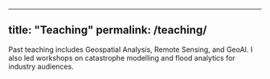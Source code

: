 
---
title: "Teaching"
permalink: /teaching/
---

Past teaching includes Geospatial Analysis, Remote Sensing, and GeoAI. I also led workshops on catastrophe modelling and flood analytics for industry audiences.
